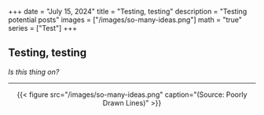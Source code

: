 +++
date = "July 15, 2024"
title = "Testing, testing"
description = "Testing potential posts"
images = ["/images/so-many-ideas.png"]
math = "true"
series = ["Test"]
+++

## Testing, testing

*Is this thing on?*

---

<center>
{{< figure src="/images/so-many-ideas.png" caption="(Source: Poorly Drawn Lines)" >}}
</center>